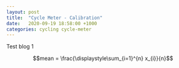 ```yaml
---
layout: post
title:  "Cycle Meter - Calibration"
date:   2020-09-19 18:58:00 +1000
categories: cycling cycle-meter
---
```

Test blog 1

$$mean = \frac{\displaystyle\sum_{i=1}^{n} x_{i}}{n}$$
